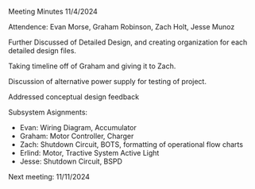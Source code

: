 Meeting Minutes 11/4/2024

Attendence: Evan Morse, Graham Robinson, Zach Holt, Jesse Munoz

Further Discussed of Detailed Design, and creating organization for each detailed design files.

Taking timeline off of Graham and giving it to Zach.

Discussion of alternative power supply for testing of project.

Addressed conceptual design feedback

Subsystem Asignments:
- Evan: Wiring Diagram, Accumulator
- Graham: Motor Controller, Charger
- Zach: Shutdown Circuit, BOTS, formatting of operational flow charts
- Erlind: Motor, Tractive System Active Light
- Jesse: Shutdown Circuit, BSPD

Next meeting: 11/11/2024
